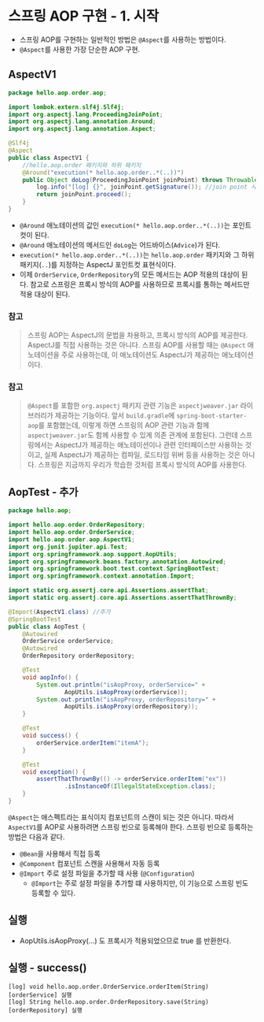 # 스프링 AOP 구현 - 1. 시작
- 스프링 AOP를 구현하는 일반적인 방법은 `@Aspect`를 사용하는 방법이다.
- `@Aspect`를 사용한 가장 단순한 AOP 구현.

## AspectV1
```java
package hello.aop.order.aop;

import lombok.extern.slf4j.Slf4j;
import org.aspectj.lang.ProceedingJoinPoint;
import org.aspectj.lang.annotation.Around;
import org.aspectj.lang.annotation.Aspect;

@Slf4j
@Aspect
public class AspectV1 {
    //hello.aop.order 패키지와 하위 패키지
    @Around("execution(* hello.aop.order..*(..))")
    public Object doLog(ProceedingJoinPoint joinPoint) throws Throwable {
        log.info("[log] {}", joinPoint.getSignature()); //join point 시그니처
        return joinPoint.proceed();
    }
}
```
- `@Around` 애노테이션의 값인 `execution(* hello.aop.order..*(..))`는 포인트컷이 된다.
- `@Around` 애노테이션의 메서드인 `doLog`는 어드바이스(`Advice`)가 된다.
- `execution(* hello.aop.order..*(..))`는 `hello.aop.order` 패키지와 그 하위 
  패키지(`..`)를 지정하는 AspectJ 포인트컷 표현식이다.
- 이제 `OrderService`, `OrderRepository`의 모든 메서드는 AOP 적용의 대상이 된다. 참고로
스프링은 프록시 방식의 AOP를 사용하므로 프록시를 통하는 메서드만 적용 대상이 된다.

### 참고
> 스프링 AOP는 AspectJ의 문법을 차용하고, 프록시 방식의 AOP를 제공한다. AspectJ를 직접
> 사용하는 것은 아니다. 스프링 AOP를 사용할 때는 `@Aspect` 애노테이션을 주로 사용하는데,
> 이 애노테이션도 AspectJ가 제공하는 애노테이션이다.

### 참고
> `@Aspect`를 포함한 `org.aspectj` 패키지 관련 기능은 `aspectjweaver.jar` 라이브러리가 
> 제공하는 기능이다. 앞서 `build.gradle`에 `spring-boot-starter-aop`를 포함했는데, 이렇게
> 하면 스프링의 AOP 관련 기능과 함께 `aspectjweaver.jar`도 함께 사용할 수 있게 의존 관계에
> 포함된다. 그런데 스프링에서는 AspectJ가 제공하는 애노테이션이나 관련 인터페이스만 사용하는
> 것이고, 실제 AspectJ가 제공하는 컴파일, 로드타임 위버 등을 사용하는 것은 아니다. 스프링은 
> 지금까지 우리가 학습한 것처럼 프록시 방식의 AOP를 사용한다.

## AopTest - 추가
```java
package hello.aop;

import hello.aop.order.OrderRepository;
import hello.aop.order.OrderService;
import hello.aop.order.aop.AspectV1;
import org.junit.jupiter.api.Test;
import org.springframework.aop.support.AopUtils;
import org.springframework.beans.factory.annotation.Autowired;
import org.springframework.boot.test.context.SpringBootTest;
import org.springframework.context.annotation.Import;

import static org.assertj.core.api.Assertions.assertThat;
import static org.assertj.core.api.Assertions.assertThatThrownBy;

@Import(AspectV1.class) //추가
@SpringBootTest
public class AopTest {
    @Autowired
    OrderService orderService;
    @Autowired
    OrderRepository orderRepository;

    @Test
    void aopInfo() {
        System.out.println("isAopProxy, orderService=" +
                AopUtils.isAopProxy(orderService));
        System.out.println("isAopProxy, orderRepository=" +
                AopUtils.isAopProxy(orderRepository));
    }

    @Test
    void success() {
        orderService.orderItem("itemA");
    }

    @Test
    void exception() {
        assertThatThrownBy(() -> orderService.orderItem("ex"))
                .isInstanceOf(IllegalStateException.class);
    }
}
```
`@Aspect`는 애스펙트라는 표식이지 컴포넌트의 스캔이 되는 것은 아니다. 따라서 `AspectV1`를
AOP로 사용하려면 스프링 빈으로 등록해야 한다. 스프링 빈으로 등록하는 방법은 다음과 같다.
- `@Bean`을 사용해서 직접 등록
- `@Component` 컴포넌트 스캔을 사용해서 자동 등록
- `@Import` 주로 설정 파일을 추가할 때 사용 (`@Configuration`)
    - `@Import`는 주로 설정 파일을 추가할 떄 사용하지만, 이 기능으로 스프링 빈도 등록할 수 있다.

## 실행
- AopUtils.isAopProxy(...) 도 프록시가 적용되었으므로 true 를 반환한다.
## 실행 - success()
```text
[log] void hello.aop.order.OrderService.orderItem(String)
[orderService] 실행
[log] String hello.aop.order.OrderRepository.save(String)
[orderRepository] 실행
```
